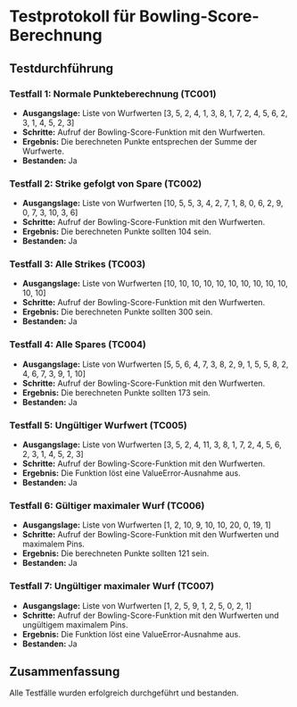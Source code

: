 # Testprotokoll für Bowling-Score-Berechnung

## Testdurchführung

### Testfall 1: Normale Punkteberechnung (TC001)
- **Ausgangslage:** Liste von Wurfwerten [3, 5, 2, 4, 1, 3, 8, 1, 7, 2, 4, 5, 6, 2, 3, 1, 4, 5, 2, 3]
- **Schritte:** Aufruf der Bowling-Score-Funktion mit den Wurfwerten.
- **Ergebnis:** Die berechneten Punkte entsprechen der Summe der Wurfwerte.
- **Bestanden:** Ja

### Testfall 2: Strike gefolgt von Spare (TC002)
- **Ausgangslage:** Liste von Wurfwerten [10, 5, 5, 3, 4, 2, 7, 1, 8, 0, 6, 2, 9, 0, 7, 3, 10, 3, 6]
- **Schritte:** Aufruf der Bowling-Score-Funktion mit den Wurfwerten.
- **Ergebnis:** Die berechneten Punkte sollten 104 sein.
- **Bestanden:** Ja

### Testfall 3: Alle Strikes (TC003)
- **Ausgangslage:** Liste von Wurfwerten [10, 10, 10, 10, 10, 10, 10, 10, 10, 10, 10, 10]
- **Schritte:** Aufruf der Bowling-Score-Funktion mit den Wurfwerten.
- **Ergebnis:** Die berechneten Punkte sollten 300 sein.
- **Bestanden:** Ja

### Testfall 4: Alle Spares (TC004)
- **Ausgangslage:** Liste von Wurfwerten [5, 5, 6, 4, 7, 3, 8, 2, 9, 1, 5, 5, 8, 2, 4, 6, 7, 3, 9, 1, 10]
- **Schritte:** Aufruf der Bowling-Score-Funktion mit den Wurfwerten.
- **Ergebnis:** Die berechneten Punkte sollten 173 sein.
- **Bestanden:** Ja

### Testfall 5: Ungültiger Wurfwert (TC005)
- **Ausgangslage:** Liste von Wurfwerten [3, 5, 2, 4, 11, 3, 8, 1, 7, 2, 4, 5, 6, 2, 3, 1, 4, 5, 2, 3]
- **Schritte:** Aufruf der Bowling-Score-Funktion mit den Wurfwerten.
- **Ergebnis:** Die Funktion löst eine ValueError-Ausnahme aus.
- **Bestanden:** Ja

### Testfall 6: Gültiger maximaler Wurf (TC006)
- **Ausgangslage:** Liste von Wurfwerten [1, 2, 10, 9, 10, 10, 20, 0, 19, 1]
- **Schritte:** Aufruf der Bowling-Score-Funktion mit den Wurfwerten und maximalem Pins.
- **Ergebnis:** Die berechneten Punkte sollten 121 sein.
- **Bestanden:** Ja

### Testfall 7: Ungültiger maximaler Wurf (TC007)
- **Ausgangslage:** Liste von Wurfwerten [1, 2, 5, 9, 1, 2, 5, 0, 2, 1]
- **Schritte:** Aufruf der Bowling-Score-Funktion mit den Wurfwerten und ungültigem maximalem Pins.
- **Ergebnis:** Die Funktion löst eine ValueError-Ausnahme aus.
- **Bestanden:** Ja

## Zusammenfassung
Alle Testfälle wurden erfolgreich durchgeführt und bestanden.
